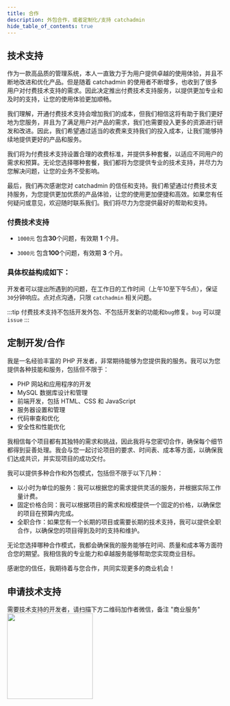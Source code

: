 ```yaml
---
title: 合作
description: 外包合作，或者定制化/支持 catchadmin
hide_table_of_contents: true
--- 
```

## 技术支持
作为一款高品质的管理系统，本人一直致力于为用户提供卓越的使用体验，并且不断地改进和优化产品。但是随着 catchadmin 的使用者不断增多，也收到了很多用户对付费技术支持的需求。因此决定推出付费技术支持服务，以提供更加专业和及时的支持，让您的使用体验更加顺畅。

我们理解，开通付费技术支持会增加我们的成本，但我们相信这将有助于我们更好地为您服务，并且为了满足用户对产品的需求，我们也需要投入更多的资源进行研发和改进。因此，我们希望通过适当的收费来支持我们的投入成本，让我们能够持续地提供更好的产品和服务。

我们将为付费技术支持设置合理的收费标准，并提供多种套餐，以适应不同用户的需求和预算。无论您选择哪种套餐，我们都将为您提供专业的技术支持，并尽力为您解决问题，让您的业务不受影响。

最后，我们再次感谢您对 catchadmin 的信任和支持。我们希望通过付费技术支持服务，为您提供更加优质的产品体验，让您的使用更加便捷和高效。如果您有任何疑问或意见，欢迎随时联系我们。我们将尽力为您提供最好的帮助和支持。

### 付费技术支持
- `1000元` 包含**30**个问题，有效期 **1** 个月。

- `3000元` 包含**100**个问题，有效期 **3** 个月。

### 具体权益构成如下：
开发者可以提出所遇到的问题，在工作日的工作时间（上午10至下午5点），保证`30`分钟响应。点对点沟通，只限 `catchadmin` 相关问题。

:::tip
付费技术支持不包括开发外包、不包括开发新的功能和`bug`修复。`bug` 可以提 `issue`
:::

## 定制开发/合作
我是一名经验丰富的 PHP 开发者，非常期待能够为您提供我的服务。我可以为您提供各种技能和服务，包括但不限于：

- PHP 网站和应用程序的开发
- MySQL 数据库设计和管理
- 前端开发，包括 HTML、CSS 和 JavaScript
- 服务器设置和管理
- 代码审查和优化
- 安全性和性能优化

我相信每个项目都有其独特的需求和挑战，因此我将与您密切合作，确保每个细节都得到妥善处理。我会与您一起讨论项目的要求、时间表、成本等方面，以确保我们达成共识，并实现项目的成功交付。

我可以提供多种合作和外包模式，包括但不限于以下几种：
- 以小时为单位的服务：我可以根据您的需求提供灵活的服务，并根据实际工作量计费。
- 固定价格合同：我可以根据项目的需求和规模提供一个固定的价格，以确保您的项目在预算内完成。
- 全职合作：如果您有一个长期的项目或需要长期的技术支持，我可以提供全职合作，以确保您的项目得到及时的支持和维护。

无论您选择哪种合作模式，我都会确保我的服务能够在时间、质量和成本等方面符合您的期望。我相信我的专业能力和卓越服务能够帮助您实现商业目标。

感谢您的信任，我期待着与您合作，共同实现更多的商业机会！

## 申请技术支持
需要技术支持的开发者，请扫描下方二维码加作者微信，备注 "商业服务"
<img src="./img/support.jpeg" width="200" />